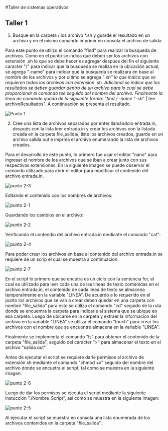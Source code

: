 #Taller de sistemas operativos

****Taller 1****
---
1. Busque en la carpeta / los archivo *.sh y guarde el resultado en un archivo y en el mismo comando imprimir en consola el archivo de salida

Para este punto se utilizo el comando "find" para realizar la busqueda de archivos. Como en el punto se indica que deben ser los archivos con extensión .sh lo que se
debe hacer es agregar despues del fin el siguiente caracter "/" para indicar que la busqueda se realiza en la ubicación actual, se agrega "-name" para indicar que la
busqueda se realizara en base al nombre de los archivos y por ultimo se agrega "*.sh" lo que indica que se requieren todos los archivos con extension .sh. Adicional se
indica que los resultados se deben guardar dentro de un archivo para lo cual se debe proporcionar el comando tee seguido del nombre del archivo. Finalmente la linea de
comando queda de la siguiente forma: "find / -name "*-sh" | tee archivoResultados". A continuación se presenta el resultado.

![Punto 1](https://user-images.githubusercontent.com/68363695/222876126-54918101-6fd0-4507-a3c7-f6f131adfe2d.png)

2. Cree una lista de archivos separados por enter llamándolo entrada.in, después con la lista leer entrada.in y crear los archivos con la listada creada en la carpeta file_salida/, liste los archivos creados, guarde en un archivo salida.out e imprma el archivo   enumerando la lista de archivos creados.

Para el desarrollo de este punto, lo primero fue usar el editor "nano" para ingresar el nombre de los archivos que se iban a crear junto con sus respectivas extensiones. En la siguiente imagen se puede observar el comando utilizado para abrir el editor para modificar el contenido del archivo entrada.in.

![punto 2-3](https://user-images.githubusercontent.com/68363695/222876132-ba24d943-fa48-46b5-81d8-9ec36e1f1b23.png)

Editando el contenido con los nombres de archivos:

![punto 2-1](https://user-images.githubusercontent.com/68363695/222876130-9644e872-8327-42f5-b149-1a9ed1c1a73b.png)

Guardando los cambios en el archivo:

![punto 2-2](https://user-images.githubusercontent.com/68363695/222876131-723f25cb-e694-44d2-a5e7-50a493bca54c.png)

Verificando el contendio del archivo entrada.in mediante el comando "cat":

![punto 2-4](https://user-images.githubusercontent.com/68363695/222876133-fd4e978b-64f3-426c-af6f-5f6512e3080a.png)

Para poder crear los archivos en base al contenido del archivo entrada.in se requiere de un scrip el cual se muestra a continuacion:

![punto 2-7](https://user-images.githubusercontent.com/68363695/222876136-b3ae1742-7d7a-44f9-9da4-d2237deeffba.png)

En el script lo primero que se encutra es un ciclo con la sentencia for, el cual es utilizado para leer cada una de las lineas de texto contenidas en el archivo entrada.in, el contenido de cada linea de texto se almacena temporalmente en la variable "LINEA". De acuerdo a lo requerido en el punto los archivos que se van a crear deben quedar en una carpeta con nombre "file_salida" para esto se utiliza el comando "cd" seguido de la ruta donde se encuentra la carpeta para indicarle al sistema que se ubique en esa carpeta. Luego de ubicarse en la carpeta y extraer la informacion del archivo en la variable "LINEA" se utiliza el comando "touch" para crear los archivos con el nombre que se encuentre almacena en la variable "LINEA".

Finalmente se implementa el comando "ls" para obtener el contenido de la carpeta "file_salida", seguido del caracter ">" para almacenar el texto en el archivo "salida.out".

Antes de ejecutar el script se requiere darle permisos al archivo de extensión sh mediante el comando "chmod +x" seguido del nombre del archivo donde se encuetra el script, tal como se muestra en la siguiente imagen:

![punto 2-6](https://user-images.githubusercontent.com/68363695/222876135-3c7d731a-de02-44cb-955d-20d93afc45c7.png)

Luego de dar los permisos se ejecuta el script mediante la siguiente instuccion "./Nombre_Script", asi como se muestra en la siguiente imagen:

![punto 2-5](https://user-images.githubusercontent.com/68363695/222876134-048f112e-bd3b-44c8-bd56-e0df0260430a.png)

Al ejecutar el script se muestra en consola una lista enumerada de los archivos contenidos en la carpeta "file_salida".








